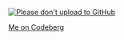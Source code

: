 [![Please don't upload to GitHub](https://nogithub.codeberg.page/badge.svg)](https://nogithub.codeberg.page)

[Me on Codeberg](https://codeberg.org/vector1dev)
